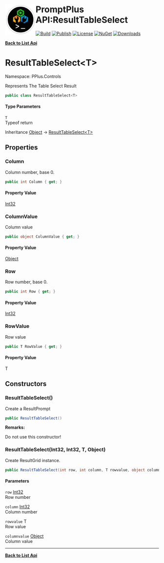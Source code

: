 # <img align="left" width="100" height="100" src="../images/icon.png">PromptPlus API:ResultTableSelect<T> 

[![Build](https://github.com/FRACerqueira/PromptPlus/workflows/Build/badge.svg)](https://github.com/FRACerqueira/PromptPlus/actions/workflows/build.yml)
[![Publish](https://github.com/FRACerqueira/PromptPlus/actions/workflows/publish.yml/badge.svg)](https://github.com/FRACerqueira/PromptPlus/actions/workflows/publish.yml)
[![License](https://img.shields.io/badge/License-MIT-brightgreen.svg)](https://github.com/FRACerqueira/PromptPlus/blob/master/LICENSE)
[![NuGet](https://img.shields.io/nuget/v/PromptPlus)](https://www.nuget.org/packages/PromptPlus/)
[![Downloads](https://img.shields.io/nuget/dt/PromptPlus)](https://www.nuget.org/packages/PromptPlus/)

[**Back to List Api**](./apis.md)

# ResultTableSelect&lt;T&gt;

Namespace: PPlus.Controls

Represents The Table Select Result

```csharp
public class ResultTableSelect<T>
```

#### Type Parameters

`T`<br>
Typeof return

Inheritance [Object](https://docs.microsoft.com/en-us/dotnet/api/system.object) → [ResultTableSelect&lt;T&gt;](./pplus.controls.resulttableselect-1.md)

## Properties

### <a id="properties-column"/>**Column**

Column number, base 0.

```csharp
public int Column { get; }
```

#### Property Value

[Int32](https://docs.microsoft.com/en-us/dotnet/api/system.int32)<br>

### <a id="properties-columnvalue"/>**ColumnValue**

Column value

```csharp
public object ColumnValue { get; }
```

#### Property Value

[Object](https://docs.microsoft.com/en-us/dotnet/api/system.object)<br>

### <a id="properties-row"/>**Row**

Row number, base 0.

```csharp
public int Row { get; }
```

#### Property Value

[Int32](https://docs.microsoft.com/en-us/dotnet/api/system.int32)<br>

### <a id="properties-rowvalue"/>**RowValue**

Row value

```csharp
public T RowValue { get; }
```

#### Property Value

T<br>

## Constructors

### <a id="constructors-.ctor"/>**ResultTableSelect()**

Create a ResultPrompt

```csharp
public ResultTableSelect()
```

**Remarks:**

Do not use this constructor!

### <a id="constructors-.ctor"/>**ResultTableSelect(Int32, Int32, T, Object)**

Create ResultGrid instance.

```csharp
public ResultTableSelect(int row, int column, T rowvalue, object columnvalue)
```

#### Parameters

`row` [Int32](https://docs.microsoft.com/en-us/dotnet/api/system.int32)<br>
Row number

`column` [Int32](https://docs.microsoft.com/en-us/dotnet/api/system.int32)<br>
Column number

`rowvalue` T<br>
Row value

`columnvalue` [Object](https://docs.microsoft.com/en-us/dotnet/api/system.object)<br>
Column value


- - -
[**Back to List Api**](./apis.md)
